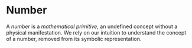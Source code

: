 # Number

A *number* is a *mathematical primitive*, an undefined concept without a physical manifestation. We rely on our intuition to understand the concept of a number, removed from its symbolic representation.
